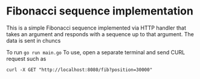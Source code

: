 # Fibonacci sequence implementation

This is a simple Fibonacci sequence implemented via HTTP handler that takes an argument and responds with a sequence up to that argument. The data is sent in chuncs 

To run 
`go run main.go`
To use, open a separate terminal and send CURL request such as 
```
curl -X GET "http://localhost:8080/fib?position=30000"
``` 
